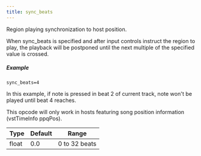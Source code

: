 ```yaml
---
title: sync_beats
---
```

Region playing synchronization to host position.

When sync_beats is specified and after input controls instruct the region to play,
the playback will be postponed until the next multiple of the specified value
is crossed.

##### Example

```
sync_beats=4
```

In this example, if note is pressed in beat 2 of current track, note won't be
played until beat 4 reaches.

This opcode will only work in hosts featuring song position information
(vstTimeInfo ppqPos).

| Type  | Default | Range         | 
| ---   | ---     | ---           |
| float | 0.0     | 0 to 32 beats |
